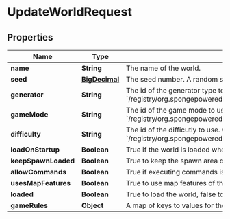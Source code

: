 
# UpdateWorldRequest

## Properties
Name | Type | Description | Notes
------------ | ------------- | ------------- | -------------
**name** | **String** | The name of the world. |  [optional]
**seed** | [**BigDecimal**](BigDecimal.md) | The seed number. A random seed is generated if not provided. |  [optional]
**generator** | **String** | The id of the generator type to use. Check &#x60;/registry/org.spongepowered.api.world.GeneratorType&#x60;. |  [optional]
**gameMode** | **String** | The id of the game mode to use. Check &#x60;/registry/org.spongepowered.api.entity.living.player.gamemode.GameMode&#x60;. |  [optional]
**difficulty** | **String** | The id of the difficutly to use. Check &#x60;/registry/org.spongepowered.api.world.difficulty.Difficulty&#x60;. |  [optional]
**loadOnStartup** | **Boolean** | True if the world is loaded when the server starts, false otherwise. |  [optional]
**keepSpawnLoaded** | **Boolean** | True to keep the spawn area of the world loaded, even if it is empty. |  [optional]
**allowCommands** | **Boolean** | True if executing commands is allowed in the world. |  [optional]
**usesMapFeatures** | **Boolean** | True to use map features of the generator (such as villages). |  [optional]
**loaded** | **Boolean** | True to load the world, false to unload it. |  [optional]
**gameRules** | **Object** | A map of keys to values for the game rules of the world. |  [optional]



